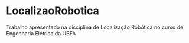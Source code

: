 # LocalizaoRobotica
Trabalho apresentado na disciplina de Localização Robótica no curso de Engenharia Elétrica da UBFA

